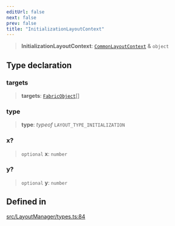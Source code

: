 ```yaml
---
editUrl: false
next: false
prev: false
title: "InitializationLayoutContext"
---
```


> **InitializationLayoutContext**: [`CommonLayoutContext`](/api/type-aliases/commonlayoutcontext/) & `object`

## Type declaration

### targets

> **targets**: [`FabricObject`](/api/classes/fabricobject/)[]

### type

> **type**: *typeof* `LAYOUT_TYPE_INITIALIZATION`

### x?

> `optional` **x**: `number`

### y?

> `optional` **y**: `number`

## Defined in

[src/LayoutManager/types.ts:84](https://github.com/fabricjs/fabric.js/blob/v6.0.0-rc4/src/LayoutManager/types.ts#L84)

